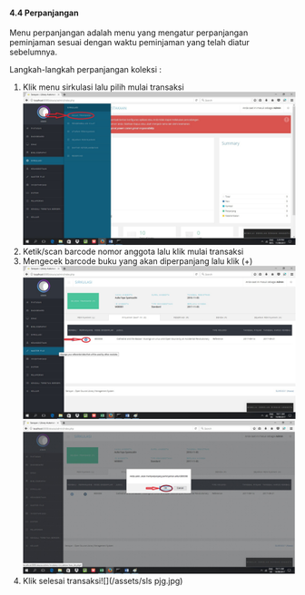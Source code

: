 #### **4.4 Perpanjangan**

Menu perpanjangan adalah menu yang mengatur perpanjangan peminjaman sesuai dengan waktu peminjaman yang telah diatur sebelumnya.

Langkah-langkah perpanjangan koleksi :

1. Klik menu sirkulasi lalu pilih mulai transaksi![](/assets/sirkulasi1.jpg)
2. Ketik/scan barcode nomor anggota lalu klik mulai transaksi
3. Mengecek barcode buku yang akan diperpanjang lalu klik \(+\)![](/assets/perpanjang.jpg)![](/assets/ok.jpg)
4. Klik selesai transaksi![](/assets/sls pjg.jpg)



